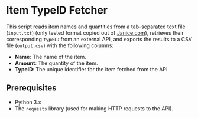 # Item TypeID Fetcher

This script reads item names and quantities from a tab-separated text file (`input.txt`) (only tested format copied out of [Janice.com](https://janice.e-351.com)), retrieves their corresponding `typeID` from an external API, and exports the results to a CSV file (`output.csv`) with the following columns:

- **Name**: The name of the item.
- **Amount**: The quantity of the item.
- **TypeID**: The unique identifier for the item fetched from the API.

## Prerequisites

- Python 3.x
- The `requests` library (used for making HTTP requests to the API).

